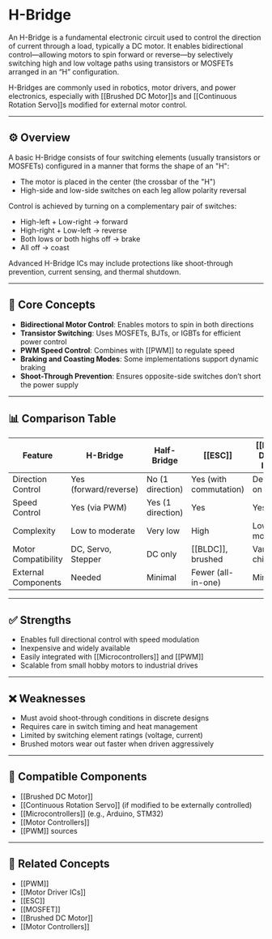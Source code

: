 # H-Bridge

An H-Bridge is a fundamental electronic circuit used to control the direction of current through a load, typically a DC motor. It enables bidirectional control—allowing motors to spin forward or reverse—by selectively switching high and low voltage paths using transistors or MOSFETs arranged in an “H” configuration.

H-Bridges are commonly used in robotics, motor drivers, and power electronics, especially with [[Brushed DC Motor]]s and [[Continuous Rotation Servo]]s modified for external motor control.

---

## ⚙️ Overview

A basic H-Bridge consists of four switching elements (usually transistors or MOSFETs) configured in a manner that forms the shape of an "H":
- The motor is placed in the center (the crossbar of the "H")
- High-side and low-side switches on each leg allow polarity reversal

Control is achieved by turning on a complementary pair of switches:
- High-left + Low-right → forward
- High-right + Low-left → reverse
- Both lows or both highs off → brake
- All off → coast

Advanced H-Bridge ICs may include protections like shoot-through prevention, current sensing, and thermal shutdown.

---

## 🧠 Core Concepts

- **Bidirectional Motor Control**: Enables motors to spin in both directions  
- **Transistor Switching**: Uses MOSFETs, BJTs, or IGBTs for efficient power control  
- **PWM Speed Control**: Combines with [[PWM]] to regulate speed  
- **Braking and Coasting Modes**: Some implementations support dynamic braking  
- **Shoot-Through Prevention**: Ensures opposite-side switches don’t short the power supply  

---

## 📊 Comparison Table

| Feature                | H-Bridge             | Half-Bridge            | [[ESC]]                | [[Motor Driver ICs]]    |
|------------------------|----------------------|-------------------------|------------------------|-------------------------|
| Direction Control      | Yes (forward/reverse)| No (1 direction)        | Yes (with commutation)| Depends on IC           |
| Speed Control          | Yes (via PWM)        | Yes (1 direction)       | Yes                   | Yes                     |
| Complexity             | Low to moderate      | Very low                | High                  | Low to moderate         |
| Motor Compatibility    | DC, Servo, Stepper   | DC only                 | [[BLDC]], brushed      | Varies by chip          |
| External Components    | Needed               | Minimal                 | Fewer (all-in-one)     | Minimal                 |

---

## ✅ Strengths

- Enables full directional control with speed modulation  
- Inexpensive and widely available  
- Easily integrated with [[Microcontrollers]] and [[PWM]]  
- Scalable from small hobby motors to industrial drives  

---

## ❌ Weaknesses

- Must avoid shoot-through conditions in discrete designs  
- Requires care in switch timing and heat management  
- Limited by switching element ratings (voltage, current)  
- Brushed motors wear out faster when driven aggressively  

---

## 🧩 Compatible Components

- [[Brushed DC Motor]]  
- [[Continuous Rotation Servo]] (if modified to be externally controlled)  
- [[Microcontrollers]] (e.g., Arduino, STM32)  
- [[Motor Controllers]]  
- [[PWM]] sources  

---

## 🔗 Related Concepts

- [[PWM]]  
- [[Motor Driver ICs]]  
- [[ESC]]  
- [[MOSFET]]  
- [[Brushed DC Motor]]  
- [[Motor Controllers]]  
